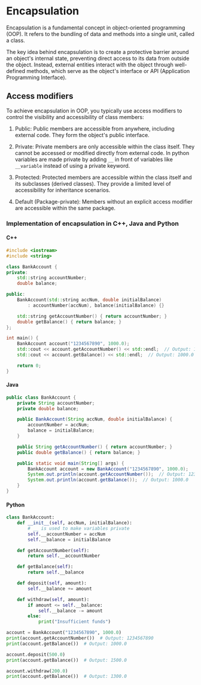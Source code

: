 # Encapsulation

Encapsulation is a fundamental concept in object-oriented programming (OOP). It
refers to the bundling of data and methods into a single unit, called a class.

The key idea behind encapsulation is to create a protective barrier around an
object's internal state, preventing direct access to its data from outside the
object. Instead, external entities interact with the object through well-defined
methods, which serve as the object's interface or API (Application Programming
Interface).

## Access modifiers

To achieve encapsulation in OOP, you typically use access modifiers to control
the visibility and accessibility of class members:

1. Public: Public members are accessible from anywhere, including external code.
   They form the object's public interface.

2. Private: Private members are only accessible within the class itself. They
   cannot be accessed or modified directly from external code. In python variables
   are made private by adding `__` in front of variables like `__variable` instead of using a private keyword.

3. Protected: Protected members are accessible within the class itself and its
   subclasses (derived classes). They provide a limited level of accessibility for inheritance scenarios.

4. Default (Package-private): Members without an explicit access modifier are
   accessible within the same package.

### Implementation of encapsulation in C++, Java and Python

#### C++

```cpp
#include <iostream>
#include <string>

class BankAccount {
private:
    std::string accountNumber;
    double balance;

public:
    BankAccount(std::string accNum, double initialBalance)
        : accountNumber(accNum), balance(initialBalance) {}

    std::string getAccountNumber() { return accountNumber; }
    double getBalance() { return balance; }
};

int main() {
    BankAccount account("1234567890", 1000.0);
    std::cout << account.getAccountNumber() << std::endl;  // Output: 1234567890
    std::cout << account.getBalance() << std::endl;  // Output: 1000.0

    return 0;
}
```

#### Java

```java
public class BankAccount {
    private String accountNumber;
    private double balance;

    public BankAccount(String accNum, double initialBalance) {
        accountNumber = accNum;
        balance = initialBalance;
    }

    public String getAccountNumber() { return accountNumber; }
    public double getBalance() { return balance; }

    public static void main(String[] args) {
        BankAccount account = new BankAccount("1234567890", 1000.0);
        System.out.println(account.getAccountNumber());  // Output: 1234567890
        System.out.println(account.getBalance());  // Output: 1000.0
    }
}
```

#### Python

```py
class BankAccount:
    def __init__(self, accNum, initialBalance):
        # __ is used to make variables private
        self.__accountNumber = accNum
        self.__balance = initialBalance

    def getAccountNumber(self):
        return self.__accountNumber

    def getBalance(self):
        return self.__balance

    def deposit(self, amount):
        self.__balance += amount

    def withdraw(self, amount):
        if amount <= self.__balance:
            self.__balance -= amount
        else:
            print("Insufficient funds")

account = BankAccount("1234567890", 1000.0)
print(account.getAccountNumber())  # Output: 1234567890
print(account.getBalance())  # Output: 1000.0

account.deposit(500.0)
print(account.getBalance())  # Output: 1500.0

account.withdraw(200.0)
print(account.getBalance())  # Output: 1300.0

```
